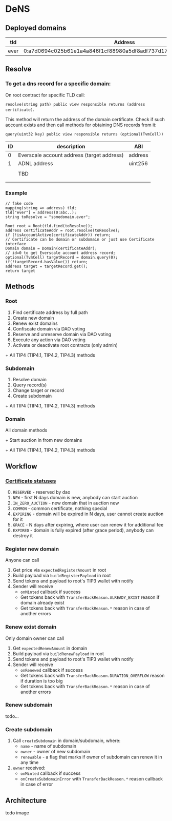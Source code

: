 # DeNS

## Deployed domains

| tld  | Address                                                             |
|------|---------------------------------------------------------------------|
| ever | 0:a7d0694c025b61e1a4a846f1cf88980a5df8adf737d17ac58e35bf172c9fca29  |

## Resolve
### To get a dns record for a specific domain:

On root contract for specific TLD call:

`resolve(string path) public view responsible returns (address certificate)`.

This method will return the address of the domain certificate. Check if such account exists and then call methods for obtaining DNS records from it:

`query(uint32 key) public view responsible returns (optional(TvmCell))`

| ID | description                                | ABI     |
|----|--------------------------------------------|---------|
| 0  | Everscale account address (target address) | address |
| 1  | ADNL address                               | uint256 |
|    |                                            |         |
|    | TBD                                        |         |
|    |                                            |         |
|    |                                            |         |

### Example
```solidity
// fake code
mapping(string => address) tld;
tld["ever"] = address(0:abc..);
string toResolve = "somedomain.ever";

Root root = Root(tld.find(toResolve));
address certificateAddr = root.resolve(toResolve);
if (!isAccountActive(certificateAddr)) return;
// Certificate can be domain or subdomain or just use Certificate interface
Domain domain = Domain(certificateAddr);
// id=0 to get Everscale account address record; 
optional(TvmCell) targetRecord = domain.query(0);
if(!targetRecord.hasValue()) return;
address target = targetRecord.get();
return target
```

## Methods
### Root
1) Find certificate address by full path
2) Create new domain
3) Renew exist domains
4) Confiscate domain via DAO voting
5) Reserve and unreserve domain via DAO voting
6) Execute any action via DAO voting
7) Activate or deactivate root contracts (only admin)

&#43; All TIP4 (TIP4.1, TIP4.2, TIP4.3) methods

### Subdomain
1) Resolve domain
2) Query record(s)
3) Change target or record
4) Create subdomain

&#43; All TIP4 (TIP4.1, TIP4.2, TIP4.3) methods

### Domain
All domain methods

&#43; Start auction in from new domains

&#43; All TIP4 (TIP4.1, TIP4.2, TIP4.3) methods


## Workflow

### [Certificate statuses](contracts/enums/CertificateStatus.sol)

0) `RESERVED` - reserved by dao
1) `NEW` - first N days domain is new, anybody can start auction
2) `IN_ZERO_AUCTION` - new domain that in auction new
3) `COMMON` - common certificate, nothing special
4) `EXPIRING` - domain will be expired in N days, user cannot create auction for it
5) `GRACE` - N days after expiring, where user can renew it for additional fee
6) `EXPIRED` - domain is fully expired (after grace period), anybody can destroy it

### Register new domain

Anyone can call

1) Get price via `expectedRegisterAmount` in root
2) Build payload via `buildRegisterPayload` in root
3) Send tokens and payload to root's TIP3 wallet with notify
4) Sender will receive
    * `onMinted` callback if success
    * Get tokens back with `TransferBackReason.ALREADY_EXIST` reason if domain already exist
    * Get tokens back with `TransferBackReason.*` reason in case of another errors

### Renew exist domain

Only domain owner can call

1) Get `expectedRenewAmount` in domain
2) Build payload via `buildRenewPayload` in root
3) Send tokens and payload to root's TIP3 wallet with notify
4) Sender will receive
    * `onRenewed` callback if success
    * Get tokens back with `TransferBackReason.DURATION_OVERFLOW` reason if duration is too big
    * Get tokens back with `TransferBackReason.*` reason in case of another errors

### Renew subdomain

todo...

### Create subdomain

1) Call `createSubdomain` in domain/subdomain, where:
    * `name` - name of subdomain
    * `owner` - owner of new subdomain
    * `renewable` - a flag that marks if owner of subdomain can renew it in any time
2) `owner` received:
    * `onMinted` callback if success
    * `onCreateSubdomainError` with `TransferBackReason.*` reason callback in case of error


## Architecture

todo image
